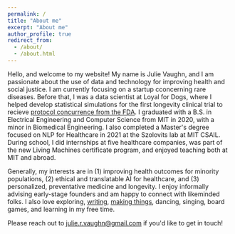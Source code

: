 ```yaml
---
permalink: /
title: "About me"
excerpt: "About me"
author_profile: true
redirect_from: 
  - /about/
  - /about.html
---
```


Hello, and welcome to my website! My name is Julie Vaughn, and I am passionate about the use of data and technology for improving health and social justice. I am currently focusing on a startup cconcerning rare diseases. Before that, I was a data scientist at Loyal for Dogs, where I helped develop statistical simulations for the first longevity clinical trial to recieve [protocol concurrence from the FDA](https://loyalfordogs.com/posts/loyal-announces-historic-fda-milestone-for-large-dog-lifespan-extension-drug). I graduated with a B.S. in Electrical Engineering and Computer Science from MIT in 2020, with a minor in Biomedical Engineering. I also completed a Master's degree focused on NLP for Healthcare in 2021 at the Szolovits lab at MIT CSAIL. During school, I did internships at five healthcare companies, was part of the new Living Machines certificate program, and enjoyed teaching both at MIT and abroad.

Generally, my interests are in (1) improving health outcomes for minority populations, (2) ethical and translatable AI for healthcare, and (3) personalized, preventative medicine and longevity. I enjoy informally advising early-stage founders and am happy to connect with likeminded folks. I also love exploring, [writing](https://open.substack.com/pub/ahealthyfuture/p/why-i-care-about-womens-health?r=257w8w&utm_campaign=post&utm_medium=web), [making things](https://juliesprojects.weebly.com/hardware-projects.html), dancing, singing, board games, and learning in my free time. 

Please reach out to julie.r.vaughn@gmail.com if you'd like to get in touch! 